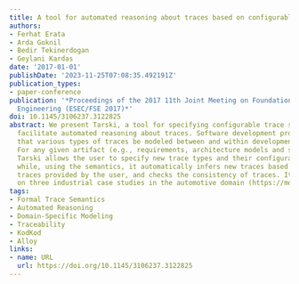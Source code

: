 ```yaml
---
title: A tool for automated reasoning about traces based on configurable formal semantics
authors:
- Ferhat Erata
- Arda Goknil
- Bedir Tekinerdogan
- Geylani Kardas
date: '2017-01-01'
publishDate: '2023-11-25T07:08:35.492191Z'
publication_types:
- paper-conference
publication: '*Proceedings of the 2017 11th Joint Meeting on Foundations of Software
  Engineering (ESEC/FSE 2017)*'
doi: 10.1145/3106237.3122825
abstract: We present Tarski, a tool for specifying configurable trace semantics to
  facilitate automated reasoning about traces. Software development projects require
  that various types of traces be modeled between and within development artifacts.
  For any given artifact (e.g., requirements, architecture models and source code),
  Tarski allows the user to specify new trace types and their configurable semantics,
  while, using the semantics, it automatically infers new traces based on existing
  traces provided by the user, and checks the consistency of traces. It has been evaluated
  on three industrial case studies in the automotive domain (https://modelwriter.github.io/Tarski/).
tags:
- Formal Trace Semantics
- Automated Reasoning
- Domain-Specific Modeling
- Traceability
- KodKod
- Alloy
links:
- name: URL
  url: https://doi.org/10.1145/3106237.3122825
---
```

